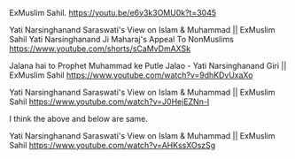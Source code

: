 

ExMuslim Sahil.
https://youtu.be/e6v3k3OMU0k?t=3045


Yati Narsinghanand Saraswati's View on Islam & Muhammad || ExMuslim Sahil
Yati Narsinghanand Ji Maharaj's Appeal To NonMuslims 
https://www.youtube.com/shorts/sCaMvDmAXSk


Jalana hai to Prophet Muhammad ke Putle Jalao - Yati Narsinghanand Giri || ExMuslim Sahil
https://www.youtube.com/watch?v=9dhKDvUxaXo


Yati Narsinghanand Saraswati's View on Islam & Muhammad || ExMuslim Sahil
https://www.youtube.com/watch?v=J0HejEZNn-I

I think the above and below are same.

Yati Narsinghanand Saraswati's View on Islam & Muhammad || ExMuslim Sahil
https://www.youtube.com/watch?v=AHKssXOszSg




